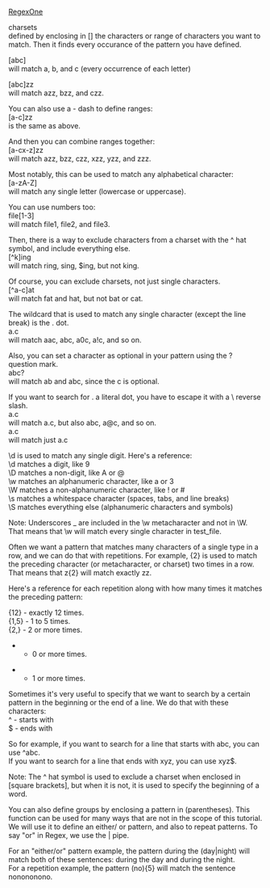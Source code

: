 
[RegexOne](https://regexone.com/)

charsets  
defined by enclosing in [] the characters or range of characters you want to match. Then it finds every occurance of the pattern you have defined.  
  
[abc]  
will match a, b, and c (every occurrence of each letter)  
  
[abc]zz  
will match azz, bzz, and czz.  
  
You can also use a - dash to define ranges:  
[a-c]zz  
is the same as above.  
  
And then you can combine ranges together:  
[a-cx-z]zz  
will match azz, bzz, czz, xzz, yzz, and zzz.  
  
Most notably, this can be used to match any alphabetical character:  
[a-zA-Z]  
will match any single letter (lowercase or uppercase).  
  
You can use numbers too:  
file[1-3]  
will match file1, file2, and file3.  
  
Then, there is a way to exclude characters from a charset with the ^ hat symbol, and include everything else.  
[^k]ing  
will match ring, sing, $ing, but not king.  
  
Of course, you can exclude charsets, not just single characters.  
[^a-c]at  
will match fat and hat, but not bat or cat.  
  
The wildcard that is used to match any single character (except the line break) is the . dot.  
a.c  
will match aac, abc, a0c, a!c, and so on.  
  
Also, you can set a character as optional in your pattern using the ? question mark.  
abc?  
will match ab and abc, since the c is optional.  
  
If you want to search for . a literal dot, you have to escape it with a \ reverse slash.  
a.c  
will match a.c, but also abc, a@c, and so on.  
a\.c  
will match just a.c  
  
  
\d is used to match any single digit. Here's a reference:  
\d matches a digit, like 9  
\D matches a non-digit, like A or @  
\w matches an alphanumeric character, like a or 3  
\W matches a non-alphanumeric character, like ! or #  
\s matches a whitespace character (spaces, tabs, and line breaks)  
\S matches everything else (alphanumeric characters and symbols)  
  
Note: Underscores _ are included in the \w metacharacter and not in \W. That means that \w will match every single character in test_file.  
  
Often we want a pattern that matches many characters of a single type in a row, and we can do that with repetitions. For example, {2} is used to match the preceding character (or metacharacter, or charset) two times in a row. That means that z{2} will match exactly zz.  
  
Here's a reference for each repetition along with how many times it matches the preceding pattern:  
  
{12} - exactly 12 times.  
{1,5} - 1 to 5 times.  
{2,} - 2 or more times.  
* - 0 or more times.  
+ - 1 or more times.  
  
  
Sometimes it's very useful to specify that we want to search by a certain pattern in the beginning or the end of a line. We do that with these characters:  
^ - starts with  
$ - ends with  
  
So for example, if you want to search for a line that starts with abc, you can use ^abc.  
If you want to search for a line that ends with xyz, you can use xyz$.  
  
Note: The ^ hat symbol is used to exclude a charset when enclosed in [square brackets], but when it is not, it is used to specify the beginning of a word.  
  
You can also define groups by enclosing a pattern in (parentheses). This function can be used for many ways that are not in the scope of this tutorial. We will use it to define an either/ or pattern, and also to repeat patterns. To say "or" in Regex, we use the | pipe.  
  
For an "either/or" pattern example, the pattern during the (day|night) will match both of these sentences: during the day and during the night.  
For a repetition example, the pattern (no){5} will match the sentence nonononono.
